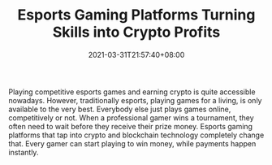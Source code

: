 ﻿---
title: "Esports Gaming Platforms Turning Skills into Crypto Profits"
date: 2021-03-31T21:57:40+08:00
lastmod: 2021-03-31T16:45:40+08:00
draft: false
authors: ["Estelle"]
description: "Playing competitive esports games and earning crypto is quite accessible nowadays. However, traditionally esports, playing games for a living, is only available to the very best. Everybody else just plays games online, competitively or not. When a professional gamer wins a tournament, they often need to wait before they receive their prize money. Esports gaming platforms that tap into crypto and blockchain technology completely change that. Every gamer can start playing to win money, while payments happen instantly."
featuredImage: "esports-gaming-platforms-turning-skills-into-crypto-profits.png"
tags: ["Action","Play to Earn"]
categories: ["news"]
news: ["Action"]
weight: 
lightgallery: true
pinned: false
recommend: false
recommend1: false
---

Playing competitive esports games and earning crypto is quite accessible nowadays. However, traditionally esports, playing games for a living, is only available to the very best. Everybody else just plays games online, competitively or not. When a professional gamer wins a tournament, they often need to wait before they receive their prize money. Esports gaming platforms that tap into crypto and blockchain technology completely change that. Every gamer can start playing to win money, while payments happen instantly.

<!--more-->

